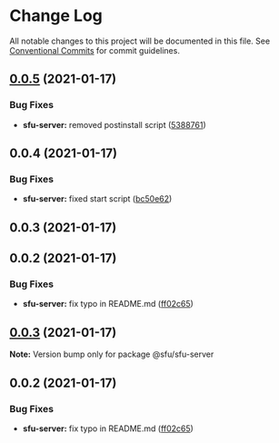 # Change Log

All notable changes to this project will be documented in this file.
See [Conventional Commits](https://conventionalcommits.org) for commit guidelines.

## [0.0.5](https://github.com/AleNarder/wrtc-sfu/compare/@sfu/sfu-server@0.0.4...@sfu/sfu-server@0.0.5) (2021-01-17)


### Bug Fixes

* **sfu-server:** removed postinstall script ([5388761](https://github.com/AleNarder/wrtc-sfu/commit/5388761ca01861c659cca49eee2f3af2a931be1c))





## 0.0.4 (2021-01-17)


### Bug Fixes

* **sfu-server:** fixed start script ([bc50e62](https://github.com/AleNarder/wrtc-sfu/commit/bc50e6232b8487f39fd8a9a5be583afd787f1c07))



## 0.0.3 (2021-01-17)



## 0.0.2 (2021-01-17)


### Bug Fixes

* **sfu-server:** fix typo in README.md ([ff02c65](https://github.com/AleNarder/wrtc-sfu/commit/ff02c6510ba2b5c5139923b268a57a25b0782728))





## [0.0.3](https://github.com/AleNarder/wrtc-sfu/compare/v0.0.2...v0.0.3) (2021-01-17)

**Note:** Version bump only for package @sfu/sfu-server





## 0.0.2 (2021-01-17)


### Bug Fixes

* **sfu-server:** fix typo in README.md ([ff02c65](https://github.com/AleNarder/wrtc-sfu/commit/ff02c6510ba2b5c5139923b268a57a25b0782728))
